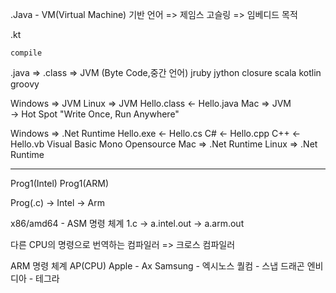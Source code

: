 .Java - VM(Virtual Machine) 기반 언어
=> 제임스 고슬링
=> 임베디드 목적

.kt

    compile
.java  =>   .class              => JVM
            (Byte Code,중간 언어)
jruby
jython
closure
scala
kotlin
groovy


Windows => JVM
Linux   => JVM   Hello.class <- Hello.java
Mac     => JVM          
          -> Hot Spot
    "Write Once, Run Anywhere"
       

Windows => .Net Runtime Hello.exe <- Hello.cs   C#
                                  <- Hello.cpp  C++
                                  <- Hello.vb   Visual Basic
Mono Opensource
 Mac    => .Net Runtime
 Linux  => .Net Runtime

-------------------------------
Prog1(Intel)
Prog1(ARM)
         
Prog(.c) -> Intel
         -> Arm  

x86/amd64 - ASM 명령 체계
  1.c -> a.intel.out
      -> a.arm.out

다른 CPU의 명령으로 번역하는 컴파일러
  => 크로스 컴파일러

ARM 명령 체계
  AP(CPU)
     Apple   - Ax
     Samsung - 엑시노스
     퀄컴     - 스냅 드래곤
     엔비디아  - 테그라

